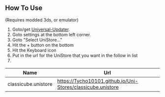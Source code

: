 ## How To Use 
(Requires modded 3ds, or emulator)

 1. Goto/get [Universal-Updater](https://universal-team.net/projects/universal-updater.html#downloads).
 2. Goto settings at the bottom left corner.
 3. Goto "Select UniStore..."
 4. Hit the + button on the bottom
 5. Hit the Keyboard icon
 6. Put in the url for the UniStore that you want in the follow in list
 7. 
|Name|Url|
|-|-|
|classicube.unistore|https://Tycho10101.github.io/Uni-Stores/classicube.unistore|
